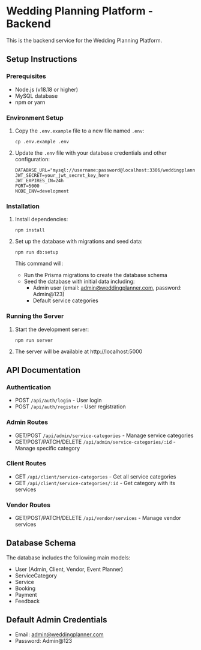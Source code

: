 # Wedding Planning Platform - Backend

This is the backend service for the Wedding Planning Platform.

## Setup Instructions

### Prerequisites
- Node.js (v18.18 or higher)
- MySQL database
- npm or yarn

### Environment Setup
1. Copy the `.env.example` file to a new file named `.env`:
   ```
   cp .env.example .env
   ```

2. Update the `.env` file with your database credentials and other configuration:
   ```
   DATABASE_URL="mysql://username:password@localhost:3306/weddingplanner"
   JWT_SECRET=your_jwt_secret_key_here
   JWT_EXPIRES_IN=24h
   PORT=5000
   NODE_ENV=development
   ```

### Installation
1. Install dependencies:
   ```
   npm install
   ```

2. Set up the database with migrations and seed data:
   ```
   npm run db:setup
   ```
   
   This command will:
   - Run the Prisma migrations to create the database schema
   - Seed the database with initial data including:
     - Admin user (email: admin@weddingplanner.com, password: Admin@123)
     - Default service categories

### Running the Server
1. Start the development server:
   ```
   npm run server
   ```

2. The server will be available at http://localhost:5000

## API Documentation

### Authentication
- POST `/api/auth/login` - User login
- POST `/api/auth/register` - User registration

### Admin Routes
- GET/POST `/api/admin/service-categories` - Manage service categories
- GET/POST/PATCH/DELETE `/api/admin/service-categories/:id` - Manage specific category

### Client Routes
- GET `/api/client/service-categories` - Get all service categories
- GET `/api/client/service-categories/:id` - Get category with its services

### Vendor Routes
- GET/POST/PATCH/DELETE `/api/vendor/services` - Manage vendor services

## Database Schema

The database includes the following main models:
- User (Admin, Client, Vendor, Event Planner)
- ServiceCategory
- Service
- Booking
- Payment
- Feedback

## Default Admin Credentials
- Email: admin@weddingplanner.com
- Password: Admin@123
